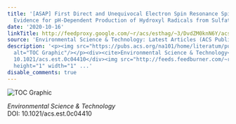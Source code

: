 ```yaml
---
title: '[ASAP] First Direct and Unequivocal Electron Spin Resonance Spin-Trapping
  Evidence for pH-Dependent Production of Hydroxyl Radicals from Sulfate Radicals'
date: '2020-10-16'
linkTitle: http://feedproxy.google.com/~r/acs/esthag/~3/DvdZM0knN6Y/acs.est.0c04410
source: 'Environmental Science & Technology: Latest Articles (ACS Publications)'
description: '<p><img src="https://pubs.acs.org/na101/home/literatum/publisher/achs/journals/content/esthag/0/esthag.ahead-of-print/acs.est.0c04410/20201016/images/medium/es0c04410_0012.gif"
  alt="TOC Graphic"/></p><div><cite>Environmental Science & Technology</cite></div><div>DOI:
  10.1021/acs.est.0c04410</div><img src="http://feeds.feedburner.com/~r/acs/esthag/~4/DvdZM0knN6Y"
  height="1" width="1" ...'
disable_comments: true
---
```

<p><img src="https://pubs.acs.org/na101/home/literatum/publisher/achs/journals/content/esthag/0/esthag.ahead-of-print/acs.est.0c04410/20201016/images/medium/es0c04410_0012.gif" alt="TOC Graphic"/></p><div><cite>Environmental Science & Technology</cite></div><div>DOI: 10.1021/acs.est.0c04410</div><img src="http://feeds.feedburner.com/~r/acs/esthag/~4/DvdZM0knN6Y" height="1" width="1" ...